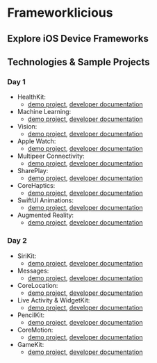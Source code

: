 # Frameworklicious
## Explore iOS Device Frameworks

## Technologies & Sample Projects
### Day 1
- HealthKit: 
  - [demo project](HealthKit), [developer documentation](http://developer.apple.com/documentation/healthkit)
- Machine Learning:
  - [demo project](Machine%20Learning), [developer documentation](http://developer.apple.com/documentation/coreml)
- Vision: 
  - [demo project](Vision), [developer documentation](http://developer.apple.com/documentation/vision)
- Apple Watch: 
  - [demo project](Apple%20Watch), [developer documentation](https://developer.apple.com/documentation/watchconnectivity)
- Multipeer Connectivity: 
  - [demo project](Multipeer%20Connectivity), [developer documentation](http://developer.apple.com/documentation/multipeerconnectivity)
- SharePlay: 
  - [demo project](SharePlay), [developer documentation](http://developer.apple.com/documentation/shareplay)
- CoreHaptics: 
  - [demo project](Haptics), [developer documentation](http://developer.apple.com/documentation/corehaptics/)
- SwiftUI Animations: 
  - [demo project](SwiftUI%20Animations), [developer documentation](http://developer.apple.com/documentation/swiftui/animations)
- Augmented Reality: 
  - [demo project](Augmented%20Reality), [developer documentation](http://developer.apple.com/documentation/realitykit)

### Day 2
- SiriKit: 
  - [demo project](Siri), [developer documentation](http://developer.apple.com/documentation/sirikit)
- Messages:
  - [demo project](Messages), [developer documentation](http://developer.apple.com/documentation/messages)
- CoreLocation: 
  - [demo project](Location), [developer documentation](http://developer.apple.com/documentation/corelocation)
- Live Activity & WidgetKit: 
  - [demo project](Live%20Activity), [developer documentation](https://developer.apple.com/documentation/widgetkit)
- PencilKit: 
  - [demo project](PencilKit), [developer documentation](http://developer.apple.com/documentation/pencilkit)
- CoreMotion: 
  - [demo project](CoreMotion), [developer documentation](http://developer.apple.com/documentation/coremotion)
- GameKit: 
  - [demo project](GameKit), [developer documentation](http://developer.apple.com/documentation/gamekit/)
